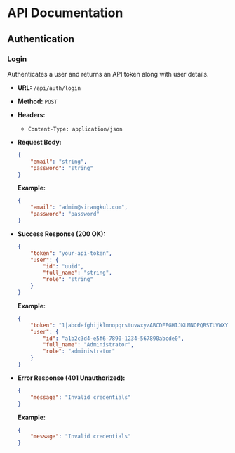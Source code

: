 # API Documentation

## Authentication

### Login

Authenticates a user and returns an API token along with user details.

-   **URL:** `/api/auth/login`
-   **Method:** `POST`
-   **Headers:**
    *   `Content-Type: application/json`

-   **Request Body:**

    ```json
    {
        "email": "string",
        "password": "string"
    }
    ```

    **Example:**
    ```json
    {
        "email": "admin@sirangkul.com",
        "password": "password"
    }
    ```

-   **Success Response (200 OK):**

    ```json
    {
        "token": "your-api-token",
        "user": {
            "id": "uuid",
            "full_name": "string",
            "role": "string"
        }
    }
    ```

    **Example:**
    ```json
    {
        "token": "1|abcdefghijklmnopqrstuvwxyzABCDEFGHIJKLMNOPQRSTUVWXYZ0123456789",
        "user": {
            "id": "a1b2c3d4-e5f6-7890-1234-567890abcde0",
            "full_name": "Administrator",
            "role": "administrator"
        }
    }
    ```

-   **Error Response (401 Unauthorized):**

    ```json
    {
        "message": "Invalid credentials"
    }
    ```

    **Example:**
    ```json
    {
        "message": "Invalid credentials"
    }
    ```